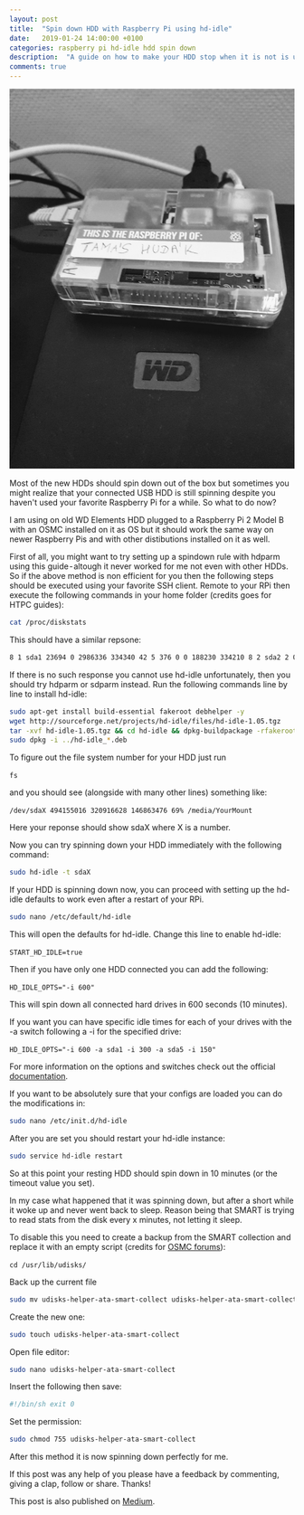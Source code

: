 ```yaml
---
layout: post
title:  "Spin down HDD with Raspberry Pi using hd-idle"
date:   2019-01-24 14:00:00 +0100
categories: raspberry pi hd-idle hdd spin down
description:  "A guide on how to make your HDD stop when it is not is use."
comments: true
---
```


![HDD](/assets/2019-01-24-rpi-wd.jpeg)

Most of the new HDDs should spin down out of the box but sometimes you might realize that your connected USB HDD is still spinning despite you haven't used your favorite Raspberry Pi for a while. So what to do now?

I am using on old WD Elements HDD plugged to a Raspberry Pi 2 Model B with an OSMC installed on it as OS but it should work the same way on newer Raspberry Pis and with other distibutions installed on it as well.

First of all, you might want to try setting up a spindown rule with hdparm using this guide - altough it never worked for me not even with other HDDs.
So if the above method is non efficient for you then the following steps should be executed using your favorite SSH client. Remote to your RPi then execute the following commands in your home folder (credits goes for HTPC guides):

```bash
cat /proc/diskstats
```

This should have a similar repsone:

```bash
8 1 sda1 23694 0 2986336 334340 42 5 376 0 0 188230 334210 8 2 sda2 2 0 4 30 0 0 0 0 0 30 30 8 5 sda5 209713 1975 26144754 2945080 263338 27656 53987400 108849960 0
```

If there is no such response you cannot use hd-idle unfortunately, then you should try hdparm or sdparm instead.
Run the following commands line by line to install hd-idle:

```bash
sudo apt-get install build-essential fakeroot debhelper -y
wget http://sourceforge.net/projects/hd-idle/files/hd-idle-1.05.tgz
tar -xvf hd-idle-1.05.tgz && cd hd-idle && dpkg-buildpackage -rfakeroot
sudo dpkg -i ../hd-idle_*.deb
```

To figure out the file system number for your HDD just run

`fs`

and you should see (alongside with many other lines) something like:

`/dev/sdaX 494155016 320916628 146863476 69% /media/YourMount`

Here your reponse should show sdaX where X is a number.

Now you can try spinning down your HDD immediately with the following command:

```bash
sudo hd-idle -t sdaX
```

If your HDD is spinning down now, you can proceed with setting up the hd-idle defaults to work even after a restart of your RPi.

```bash
sudo nano /etc/default/hd-idle
```

This will open the defaults for hd-idle. Change this line to enable hd-idle:

`START_HD_IDLE=true`

Then if you have only one HDD connected you can add the following:

`HD_IDLE_OPTS="-i 600"`

This will spin down all connected hard drives in 600 seconds (10 minutes).

If you want you can have specific idle times for each of your drives with the -a switch following a -i for the specified drive:

`HD_IDLE_OPTS="-i 600 -a sda1 -i 300 -a sda5 -i 150"`

For more information on the options and switches check out the official [documentation](http://hd-idle.sourceforge.net/).

If you want to be absolutely sure that your configs are loaded you can do the modifications in:

```bash
sudo nano /etc/init.d/hd-idle
```

After you are set you should restart your hd-idle instance:

```bash
sudo service hd-idle restart
```

So at this point your resting HDD should spin down in 10 minutes (or the timeout value you set).

In my case what happened that it was spinning down, but after a short while it woke up and never went back to sleep. Reason being that SMART is trying to read stats from the disk every x minutes, not letting it sleep.

To disable this you need to create a backup from the SMART collection and replace it with an empty script (credits for [OSMC forums](https://discourse.osmc.tv/t/external-usb-hdd-is-not-spinning-down/12171/19)):

`cd /usr/lib/udisks/`

Back up the current file

```bash
sudo mv udisks-helper-ata-smart-collect udisks-helper-ata-smart-collect.orig
```

Create the new one:

```bash
sudo touch udisks-helper-ata-smart-collect
```

Open file editor:

```bash
sudo nano udisks-helper-ata-smart-collect
```

Insert the following then save:

```bash
#!/bin/sh exit 0
```

Set the permission:

```bash
sudo chmod 755 udisks-helper-ata-smart-collect
```

After this method it is now spinning down perfectly for me.

If this post was any help of you please have a feedback by commenting, giving a clap, follow or share. Thanks!

This post is also published on [Medium](https://medium.com/@tamashudak/spin-down-hdd-with-raspberry-pi-using-hd-idle-7709e6c921f8).
